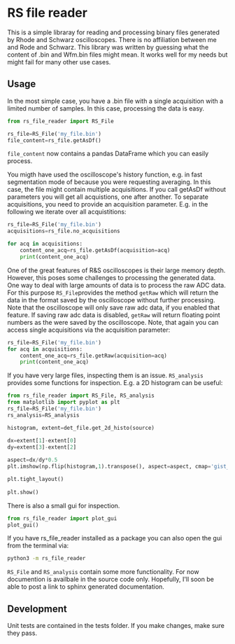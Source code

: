 # RS file reader

This is a simple libraray for reading and processing binary files generated by Rhode and Schwarz oscilloscopes. There is no affiliation between me and Rode and Schwarz. 
This library was written by guessing what the content of .bin and Wfm.bin files might mean. It works well for my needs but might fail for many other use cases.

## Usage

In the most simple case, you have a .bin file with a single acquisition with a limited number of samples. In this case, processing the data is easy. 

```python
from rs_file_reader import RS_File

rs_file=RS_File('my_file.bin')
file_content=rs_file.getAsDf()
```


``file_content`` now contains a pandas DataFrame which you can easily process.

You migth have used the oscilloscope's history function, e.g. in fast segmentation mode of because you were requesting averaging. In this case, the file might contain multiple acquisitions. 
If you call getAsDf without parameters you will get all acquistions, one after another. To separate acquisitions, you need to provide an acquisition parameter. 
E.g. in the following we iterate over all acquistitions:


```python
rs_file=RS_File('my_file.bin')
acquisitions=rs_file.no_acquisitions

for acq in acquisitions:
    content_one_acq=rs_file.getAsDf(acquisition=acq)
    print(content_one_acq)
```

One of the great features of R&S oscilloscopes is their large memory depth. However, this poses some challenges to processing the generated data. One way to deal with large amounts of data is to process the raw ADC data.
For this purpose ``RS_File``provides the method ``getRaw`` which will return the data in the format saved by the oscilloscope without further processing. 
Note that the oscilloscope will only save raw adc data, if you enabled that feature. If saving raw adc data is disabled, ``getRaw`` will return floating point numbers as the were saved by the oscilloscope. 
Note, that again you can access single acquisitions via the acquisition parameter:

```python
rs_file=RS_File('my_file.bin')
for acq in acquisitions:
    content_one_acq=rs_file.getRaw(acquisition=acq)
    print(content_one_acq)
```

If you have very large files, inspecting them is an issue. ``RS_analysis`` provides some functions for inspection. E.g. a 2D histogram can be useful: 

```python
from rs_file_reader import RS_File, RS_analysis
from matplotlib import pyplot as plt
rs_file=RS_File('my_file.bin')
rs_analysis=RS_analysis

histogram, extent=det_file.get_2d_histo(source)

dx=extent[1]-extent[0]
dy=extent[3]-extent[2]
    
aspect=dx/dy*0.5
plt.imshow(np.flip(histogram,1).transpose(), aspect=aspect, cmap='gist_stern',  extent=extent)

plt.tight_layout()
    
plt.show()
```

There is also a small gui for inspection.

```python
from rs_file_reader import plot_gui
plot_gui()
```

If you have rs_file_reader installed as a package you can also open the gui from the terminal via:

```bash
python3 -m rs_file_reader 
```

``RS_File`` and ``RS_analysis`` contain some more functionality. For now documention is availbale in the source code only. Hopefully, I'll soon be able to post a link to sphinx generated documentation.


## Development

Unit tests are contained in the tests folder. If you make changes, make sure they pass. 
